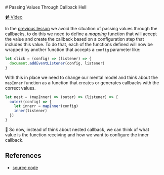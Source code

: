 # Passing Values Through Callback Hell

[📹 Video](https://egghead.io/lessons/egghead-passing-values-through-callback-hell)

In the [previous lesson](7-solve-callback-hell-with-composition.md) we avoid the situation of passing values through the callbacks, to do this we need to define a _mapping_ function that will accept the value and create the callback based on a configuration step that includes this value. To do that, each of the functions defined will now be wrapped by another function that accepts a `config` parameter like:

```javascript
let click = (config) => (listener) => {
  document.addEventListener(config, listener)
}
```

With this in place we need to change our mental model and think about the `mapInner` function as a function that creates or generates callbacks with the correct values.

```javascript
let nest = (mapInner) => (outer) => (listener) => {
  outer((config) => {
    let innerr = mapInner(config)
    inner(listener)
  })
}
```

🔑 So now, instead of think about nested callback, we can think of what value is the function receiving and how we want to configure the inner callback.

## References

- [source code](https://github.com/johnlindquist/crafting-functions/blob/callback-hell-with-values/src/index.js)
